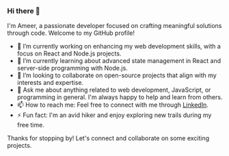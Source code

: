 ### Hi there 👋

I'm Ameer, a passionate developer focused on crafting meaningful solutions through code. Welcome to my GitHub profile!

- 🔭 I’m currently working on enhancing my web development skills, with a focus on React and Node.js projects.
- 🌱 I’m currently learning about advanced state management in React and server-side programming with Node.js.
- 👯 I’m looking to collaborate on open-source projects that align with my interests and expertise.
- 💬 Ask me about anything related to web development, JavaScript, or programming in general. I'm always happy to help and learn from others.
- 📫 How to reach me: Feel free to connect with me through [LinkedIn](https://www.linkedin.com/in/vellai-ameer).
- ⚡ Fun fact: I'm an avid hiker and enjoy exploring new trails during my free time.

Thanks for stopping by! Let's connect and collaborate on some exciting projects.

<!--
**Ameer2750/ameer2750** is a ✨ _special_ ✨ repository because its `README.md` (this file) appears on your GitHub profile.
-->
